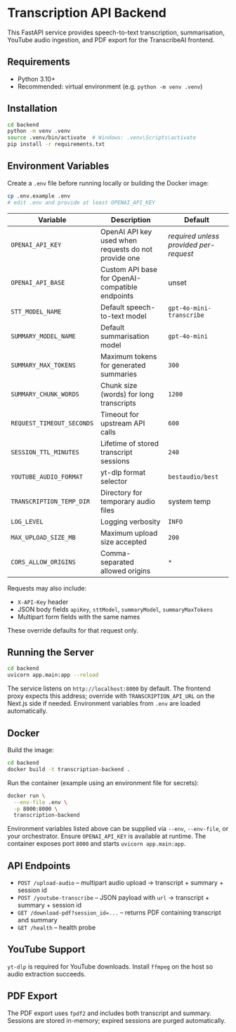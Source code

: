 # Transcription API Backend

This FastAPI service provides speech-to-text transcription, summarisation, YouTube audio ingestion, and PDF export for the TranscribeAI frontend.

## Requirements

- Python 3.10+
- Recommended: virtual environment (e.g. `python -m venv .venv`)

## Installation

```bash
cd backend
python -m venv .venv
source .venv/bin/activate  # Windows: .venv\Scripts\activate
pip install -r requirements.txt
```

## Environment Variables

Create a `.env` file before running locally or building the Docker image:

```bash
cp .env.example .env
# edit .env and provide at least OPENAI_API_KEY
```

| Variable | Description | Default |
| --- | --- | --- |
| `OPENAI_API_KEY` | OpenAI API key used when requests do not provide one | _required unless provided per-request_ |
| `OPENAI_API_BASE` | Custom API base for OpenAI-compatible endpoints | unset |
| `STT_MODEL_NAME` | Default speech-to-text model | `gpt-4o-mini-transcribe` |
| `SUMMARY_MODEL_NAME` | Default summarisation model | `gpt-4o-mini` |
| `SUMMARY_MAX_TOKENS` | Maximum tokens for generated summaries | `300` |
| `SUMMARY_CHUNK_WORDS` | Chunk size (words) for long transcripts | `1200` |
| `REQUEST_TIMEOUT_SECONDS` | Timeout for upstream API calls | `600` |
| `SESSION_TTL_MINUTES` | Lifetime of stored transcript sessions | `240` |
| `YOUTUBE_AUDIO_FORMAT` | yt-dlp format selector | `bestaudio/best` |
| `TRANSCRIPTION_TEMP_DIR` | Directory for temporary audio files | system temp |
| `LOG_LEVEL` | Logging verbosity | `INFO` |
| `MAX_UPLOAD_SIZE_MB` | Maximum upload size accepted | `200` |
| `CORS_ALLOW_ORIGINS` | Comma-separated allowed origins | `*` |

Requests may also include:

- `X-API-Key` header
- JSON body fields `apiKey`, `sttModel`, `summaryModel`, `summaryMaxTokens`
- Multipart form fields with the same names

These override defaults for that request only.

## Running the Server

```bash
cd backend
uvicorn app.main:app --reload
```

The service listens on `http://localhost:8000` by default. The frontend proxy expects this address; override with `TRANSCRIPTION_API_URL` on the Next.js side if needed. Environment variables from `.env` are loaded automatically.

## Docker

Build the image:

```bash
cd backend
docker build -t transcription-backend .
```

Run the container (example using an environment file for secrets):

```bash
docker run \
  --env-file .env \
  -p 8000:8000 \
  transcription-backend
```

Environment variables listed above can be supplied via `--env`, `--env-file`, or your orchestrator. Ensure `OPENAI_API_KEY` is available at runtime. The container exposes port `8000` and starts `uvicorn app.main:app`.

## API Endpoints

- `POST /upload-audio` – multipart audio upload → transcript + summary + session id
- `POST /youtube-transcribe` – JSON payload with `url` → transcript + summary + session id
- `GET /download-pdf?session_id=...` – returns PDF containing transcript and summary
- `GET /health` – health probe

## YouTube Support

`yt-dlp` is required for YouTube downloads. Install `ffmpeg` on the host so audio extraction succeeds.

## PDF Export

The PDF export uses `fpdf2` and includes both transcript and summary. Sessions are stored in-memory; expired sessions are purged automatically.
